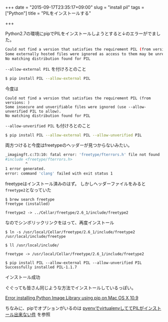 +++
date = "2015-09-17T23:35:17+09:00"
slug = "install pil"
tags = ["Python"]
title = "PILをインストールする"

+++

Python2.7の環境にpipでPILをインストールしようとすると↓のエラーがでました。

```bash
Could not find a version that satisfies the requirement PIL (from versions: )
Some externally hosted files were ignored as access to them may be unreliable (use --allow-external PIL to allow).
No matching distribution found for PIL
```

`--allow-external PIL` を付けろとのこと

```bash
$ pip install PIL --allow-external PIL
```

今度は

```
Could not find a version that satisfies the requirement PIL (from versions: )
Some insecure and unverifiable files were ignored (use --allow-unverified PIL to allow).
No matching distribution found for PIL
```

`--allow-unverified PIL` も付けろとのこと

```bash
$ pip install PIL --allow-external PIL --allow-unverified PIL
```

両方つけると今度はfreetypeのヘッダーが見つからないみたい。

```bash
_imagingft.c:73:10: fatal error: 'freetype/fterrors.h' file not found
#include <freetype/fterrors.h>
         ^
1 error generated.
error: command 'clang' failed with exit status 1
```

freetypeはインストール済みのはず。
しかしヘッダーファイルをみると`freetype2`となっていた

```
$ brew search freetype
freetype (installed)
```

```
freetype2 -> ../Cellar/freetype/2.6_1/include/freetype2
```

なのでシンボリックリンクをはって、再度インストール

```
$ ln -s /usr/local/Cellar/freetype/2.6_1/include/freetype2 /usr/local/include/freetype

$ ll /usr/local/include/

freetype -> /usr/local/Cellar/freetype/2.6_1/include/freetype2

$ pip install PIL --allow-external PIL --allow-unverified PIL
Successfully installed PIL-1.1.7
```

インストール成功

ぐぐっても皆さん同じような方法でインストールしているっぽい。

[Error installing Python Image Library using pip on Mac OS X 10.9](http://stackoverflow.com/questions/20325473/error-installing-python-image-library-using-pip-on-mac-os-x-10-9)

ちなみに、pipでオプションがいるのは [pyenvでvirtualenvしててPILがインストール出来ない件](http://qiita.com/noblejasper/items/ee29e06ccb82ce97af5a) を参照
